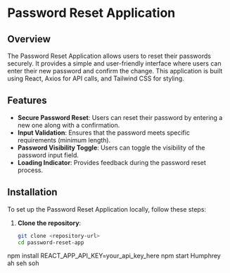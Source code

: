 # Password Reset Application

## Overview

The Password Reset Application allows users to reset their passwords securely. It provides a simple and user-friendly interface where users can enter their new password and confirm the change. This application is built using React, Axios for API calls, and Tailwind CSS for styling.

## Features

- **Secure Password Reset**: Users can reset their password by entering a new one along with a confirmation.
- **Input Validation**: Ensures that the password meets specific requirements (minimum length).
- **Password Visibility Toggle**: Users can toggle the visibility of the password input field.
- **Loading Indicator**: Provides feedback during the password reset process.

## Installation

To set up the Password Reset Application locally, follow these steps:

1. **Clone the repository**:

   ```bash
   git clone <repository-url>
   cd password-reset-app

npm install
REACT_APP_API_KEY=your_api_key_here
npm start
Humphrey ah seh soh
